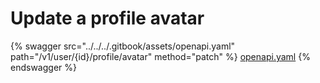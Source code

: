 # Update a profile avatar

{% swagger src="../../../.gitbook/assets/openapi.yaml" path="/v1/user/{id}/profile/avatar" method="patch" %}
[openapi.yaml](../../../.gitbook/assets/openapi.yaml)
{% endswagger %}
